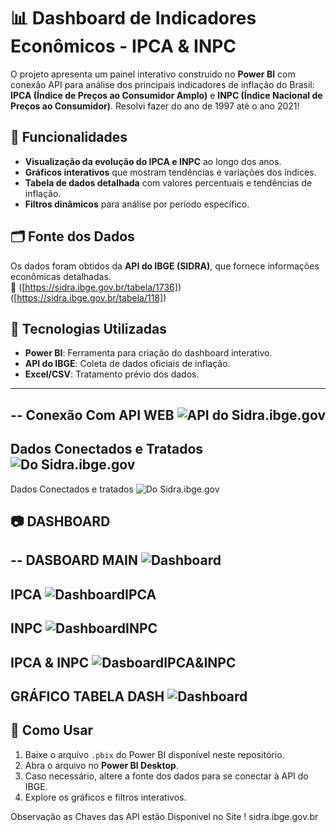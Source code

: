 
# 📊 Dashboard de Indicadores Econômicos - IPCA & INPC

O projeto apresenta um painel interativo construído no **Power BI** com conexão API para análise dos principais indicadores de inflação do Brasil: **IPCA (Índice de Preços ao Consumidor Amplo)** e **INPC (Índice Nacional de Preços ao Consumidor)**.
Resolvi fazer do ano de 1997 até o ano 2021!
## 🚀 Funcionalidades

- **Visualização da evolução do IPCA e INPC** ao longo dos anos.
- **Gráficos interativos** que mostram tendências e variações dos índices.
- **Tabela de dados detalhada** com valores percentuais e tendências de inflação.
- **Filtros dinâmicos** para análise por período específico.

## 🗂 Fonte dos Dados

Os dados foram obtidos da **API do IBGE (SIDRA)**, que fornece informações econômicas detalhadas.  
🔗 ([https://sidra.ibge.gov.br/tabela/1736])
    ([https://sidra.ibge.gov.br/tabela/118])

## 🔧 Tecnologias Utilizadas

- **Power BI**: Ferramenta para criação do dashboard interativo.
- **API do IBGE**: Coleta de dados oficiais de inflação.
- **Excel/CSV**: Tratamento prévio dos dados.
- --
--
Conexão Com API WEB 
![API do Sidra.ibge.gov](https://snipboard.io/sISQop.jpg)
--
Dados Conectados e Tratados
![Do Sidra.ibge.gov](https://snipboard.io/DzLpoO.jpg)
--
Dados Conectados e tratados
![Do Sidra.ibge.gov](https://snipboard.io/px3QiM.jpg)

## 📷 DASHBOARD
--
DASBOARD MAIN
![Dashboard](https://snipboard.io/WfxQ3b.jpg)
--
IPCA
![DashboardIPCA](https://snipboard.io/Uu0FWK.jpg)
--
INPC
![DashboardINPC](https://snipboard.io/qIAuzn.jpg)
--
IPCA & INPC
![DasboardIPCA&INPC](https://snipboard.io/WaALsy.jpg)
--
GRÁFICO TABELA DASH 
![Dashboard](https://snipboard.io/f8e0Vv.jpg)
--


## 📌 Como Usar

1. Baixe o arquivo `.pbix` do Power BI disponível neste repositório.
2. Abra o arquivo no **Power BI Desktop**.
3. Caso necessário, altere a fonte dos dados para se conectar à API do IBGE.
4. Explore os gráficos e filtros interativos.

Observação as Chaves das API estão Disponivel no Site ! sidra.ibge.gov.br

